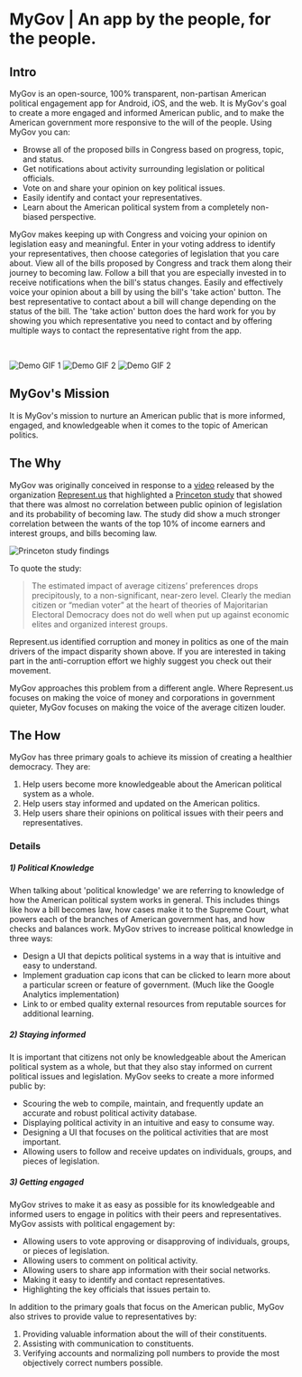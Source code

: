 # MyGov | An app by the people, for the people.

## Intro

MyGov is an open-source, 100% transparent, non-partisan American political engagement app for Android, iOS, and the web. It is MyGov's goal to create a more engaged and informed American public, and to make the American government more responsive to the will of the people. Using MyGov you can:
* Browse all of the proposed bills in Congress based on progress, topic, and status.
* Get notifications about activity surrounding legislation or political officials.
* Vote on and share your opinion on key political issues.
* Easily identify and contact your representatives.
* Learn about the American political system from a completely non-biased perspective.


MyGov makes keeping up with Congress and voicing your opinion on legislation easy and meaningful. Enter in your voting address to identify your representatives, then choose categories of legislation that you care about. View all of the bills proposed by Congress and track them along their journey to becoming law. Follow a bill that you are especially invested in to receive notifications when the bill's status changes. Easily and effectively voice your opinion about a bill by using the bill's 'take action' button. The best representative to contact about a bill will change depending on the status of the bill. The 'take action' button does the hard work for you by showing you which representative you need to contact and by offering multiple ways to contact the representative right from the app.

<br>

![Demo GIF 1](https://media.giphy.com/media/l4FGCQiMSvYqOKM5q/giphy.gif)
![Demo GIF 2](https://media.giphy.com/media/3oKIPE1BJDhFxTAn72/giphy.gif)
![Demo GIF 2](https://media.giphy.com/media/3o7bukMcySOVMCgpmE/giphy.gif)

## MyGov's Mission

It is MyGov's mission to nurture an American public that is more informed, engaged, and knowledgeable when it comes to the topic of American politics.

## The Why

MyGov was originally conceived in response to a [video](https://www.youtube.com/watch?v=5tu32CCA_Ig) released by the organization [Represent.us](https://represent.us/) that highlighted a [Princeton study](https://scholar.princeton.edu/sites/default/files/mgilens/files/gilens_and_page_2014_-testing_theories_of_american_politics.doc.pdf) that showed that there was almost no correlation between public opinion of legislation and its probability of becoming law. The study did show a much stronger correlation between the wants of the top 10% of income earners and interest groups, and bills becoming law.

![Princeton study findings](./App/Assets/Images/princetonStudyFindings.png)

To quote the study:

>The estimated impact of average citizens’ preferences drops precipitously, to a non-significant, near-zero level. Clearly the median citizen or “median voter” at the heart of theories of Majoritarian Electoral Democracy does not do well when put up against economic elites and organized interest groups.

Represent.us identified corruption and money in politics as one of the main drivers of the impact disparity shown above. If you are interested in taking part in the anti-corruption effort we highly suggest you check out their movement.

MyGov approaches this problem from a different angle. Where Represent.us focuses on making the voice of money and corporations in government quieter, MyGov focuses on making the voice of the average citizen louder.

## The How

MyGov has three primary goals to achieve its mission of creating a healthier democracy. They are:

1. Help users become more knowledgeable about the American political system as a whole.
2. Help users stay informed and updated on the American politics.
3. Help users share their opinions on political issues with their peers and representatives.

### Details

##### 1) Political Knowledge
When talking about 'political knowledge' we are referring to knowledge of how the American political system works in general. This includes things like how a bill becomes law, how cases make it to the Supreme Court, what powers each of the branches of American government has, and how checks and balances work. MyGov strives to increase political knowledge in three ways:

* Design a UI that depicts political systems in a way that is intuitive and easy to understand.
* Implement graduation cap icons that can be clicked to learn more about a particular screen or feature of government. (Much like the Google Analytics implementation)
* Link to or embed quality external resources from reputable sources for additional learning.

##### 2) Staying informed
It is important that citizens not only be knowledgeable about the American political system as a whole, but that they also stay informed on current political issues and legislation. MyGov seeks to create a more informed public by:

* Scouring the web to compile, maintain, and frequently update an accurate and robust political activity database.
* Displaying political activity in an intuitive and easy to consume way.
* Designing a UI that focuses on the political activities that are most important.
* Allowing users to follow and receive updates on individuals, groups, and pieces of legislation.

##### 3) Getting engaged
MyGov strives to make it as easy as possible for its knowledgeable and informed users to engage in politics with their peers and representatives. MyGov assists with political engagement by:

* Allowing users to vote approving or disapproving of individuals, groups, or pieces of legislation.
* Allowing users to comment on political activity.
* Allowing users to share app information with their social networks.
* Making it easy to identify and contact representatives.
* Highlighting the key officials that issues pertain to.

In addition to the primary goals that focus on the American public, MyGov also strives to provide value to representatives by:

1. Providing valuable information about the will of their constituents.
2. Assisting with communication to constituents.
3. Verifying accounts and normalizing poll numbers to provide the most objectively correct numbers possible.
